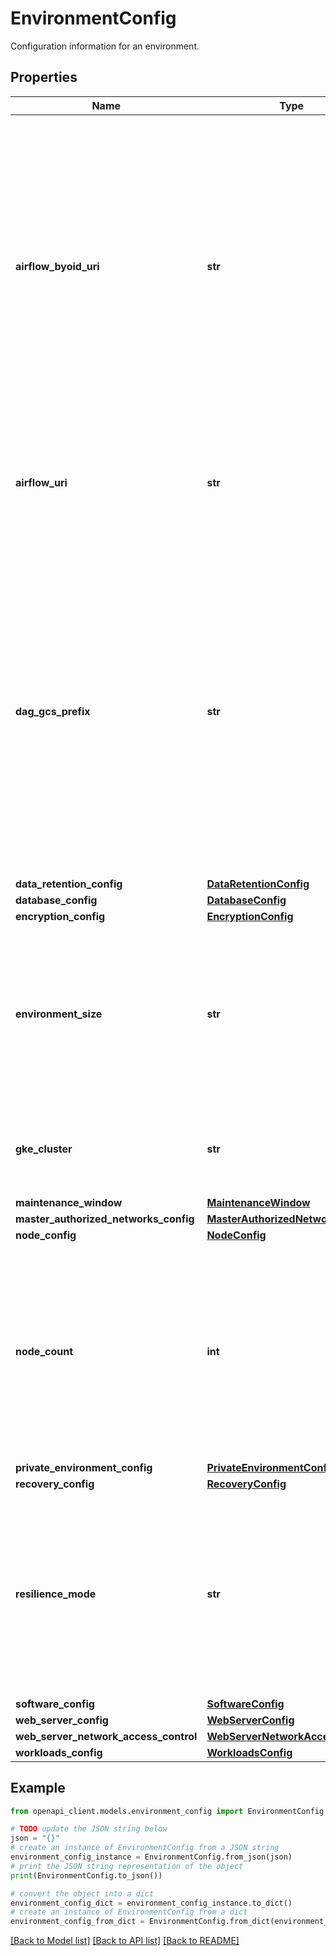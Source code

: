 # EnvironmentConfig

Configuration information for an environment.

## Properties

Name | Type | Description | Notes
------------ | ------------- | ------------- | -------------
**airflow_byoid_uri** | **str** | Output only. The &#39;bring your own identity&#39; variant of the URI of the Apache Airflow Web UI hosted within this environment, to be accessed with external identities using workforce identity federation (see [Access environments with workforce identity federation](/composer/docs/composer-2/access-environments-with-workforce-identity-federation)). | [optional] [readonly] 
**airflow_uri** | **str** | Output only. The URI of the Apache Airflow Web UI hosted within this environment (see [Airflow web interface](/composer/docs/how-to/accessing/airflow-web-interface)). | [optional] [readonly] 
**dag_gcs_prefix** | **str** | Output only. The Cloud Storage prefix of the DAGs for this environment. Although Cloud Storage objects reside in a flat namespace, a hierarchical file tree can be simulated using \&quot;/\&quot;-delimited object name prefixes. DAG objects for this environment reside in a simulated directory with the given prefix. | [optional] [readonly] 
**data_retention_config** | [**DataRetentionConfig**](DataRetentionConfig.md) |  | [optional] 
**database_config** | [**DatabaseConfig**](DatabaseConfig.md) |  | [optional] 
**encryption_config** | [**EncryptionConfig**](EncryptionConfig.md) |  | [optional] 
**environment_size** | **str** | Optional. The size of the Cloud Composer environment. This field is supported for Cloud Composer environments in versions composer-2.*.*-airflow-*.*.* and newer. | [optional] 
**gke_cluster** | **str** | Output only. The Kubernetes Engine cluster used to run this environment. | [optional] [readonly] 
**maintenance_window** | [**MaintenanceWindow**](MaintenanceWindow.md) |  | [optional] 
**master_authorized_networks_config** | [**MasterAuthorizedNetworksConfig**](MasterAuthorizedNetworksConfig.md) |  | [optional] 
**node_config** | [**NodeConfig**](NodeConfig.md) |  | [optional] 
**node_count** | **int** | The number of nodes in the Kubernetes Engine cluster that will be used to run this environment. This field is supported for Cloud Composer environments in versions composer-1.*.*-airflow-*.*.*. | [optional] 
**private_environment_config** | [**PrivateEnvironmentConfig**](PrivateEnvironmentConfig.md) |  | [optional] 
**recovery_config** | [**RecoveryConfig**](RecoveryConfig.md) |  | [optional] 
**resilience_mode** | **str** | Optional. Resilience mode of the Cloud Composer Environment. This field is supported for Cloud Composer environments in versions composer-2.2.0-airflow-*.*.* and newer. | [optional] 
**software_config** | [**SoftwareConfig**](SoftwareConfig.md) |  | [optional] 
**web_server_config** | [**WebServerConfig**](WebServerConfig.md) |  | [optional] 
**web_server_network_access_control** | [**WebServerNetworkAccessControl**](WebServerNetworkAccessControl.md) |  | [optional] 
**workloads_config** | [**WorkloadsConfig**](WorkloadsConfig.md) |  | [optional] 

## Example

```python
from openapi_client.models.environment_config import EnvironmentConfig

# TODO update the JSON string below
json = "{}"
# create an instance of EnvironmentConfig from a JSON string
environment_config_instance = EnvironmentConfig.from_json(json)
# print the JSON string representation of the object
print(EnvironmentConfig.to_json())

# convert the object into a dict
environment_config_dict = environment_config_instance.to_dict()
# create an instance of EnvironmentConfig from a dict
environment_config_from_dict = EnvironmentConfig.from_dict(environment_config_dict)
```
[[Back to Model list]](../README.md#documentation-for-models) [[Back to API list]](../README.md#documentation-for-api-endpoints) [[Back to README]](../README.md)



